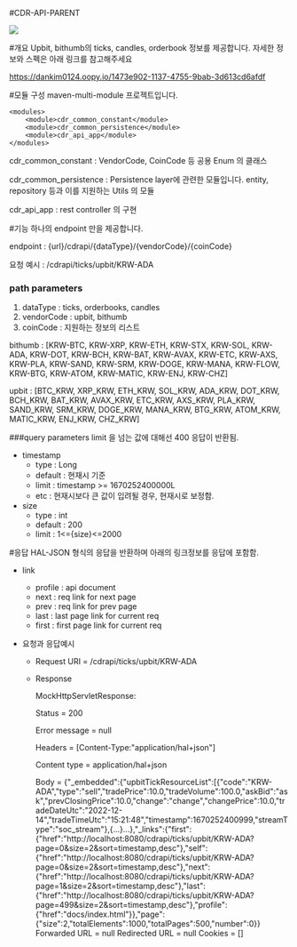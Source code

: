 #CDR-API-PARENT

 <img src="https://img.shields.io/badge/SpringBoot-6DB33F?style=flat&logo=SpringBoot&logoColor=white"/>

#개요
 Upbit, bithumb의 ticks, candles, orderbook 정보를 제공합니다. 
자세한 정보와 스펙은 아래 링크를 참고해주세요

https://dankim0124.oopy.io/1473e902-1137-4755-9bab-3d613cd6afdf

#모듈 구성
maven-multi-module 프로젝트입니다. 

    <modules>
        <module>cdr_common_constant</module>
        <module>cdr_common_persistence</module>
        <module>cdr_api_app</module>
    </modules>

cdr_common_constant : VendorCode, CoinCode 등 공용  Enum 의 클래스

cdr_common_persistence : Persistence layer에 관련한 모듈입니다. entity, repository 등과 이를 지원하는 Utils 의 모듈

cdr_api_app : rest controller 의 구현

#기능
하나의 endpoint 만을 제공합니다.

endpoint : {url}/cdrapi/{dataType}/{vendorCode}/{coinCode}

요청 예시 : /cdrapi/ticks/upbit/KRW-ADA
### path parameters

1. dataType : ticks, orderbooks, candles
2. vendorCode : upbit, bithumb
3. coinCode : 지원하는 정보의 리스트 
   
    
bithumb : [KRW-BTC, KRW-XRP, KRW-ETH, KRW-STX, KRW-SOL, KRW-ADA, KRW-DOT, KRW-BCH, KRW-BAT, KRW-AVAX, KRW-ETC, KRW-AXS, KRW-PLA, KRW-SAND, KRW-SRM, KRW-DOGE, KRW-MANA, KRW-FLOW, KRW-BTG, KRW-ATOM, KRW-MATIC, KRW-ENJ, KRW-CHZ]


upbit : [BTC_KRW, XRP_KRW, ETH_KRW, SOL_KRW, ADA_KRW, DOT_KRW, BCH_KRW, BAT_KRW, AVAX_KRW, ETC_KRW, AXS_KRW, PLA_KRW, SAND_KRW, SRM_KRW, DOGE_KRW, MANA_KRW, BTG_KRW, ATOM_KRW, MATIC_KRW, ENJ_KRW, CHZ_KRW]


###query parameters
limit 을 넘는 값에 대해선 400 응답이 반환됨.

* timestamp 
  * type : Long
  * default : 현재시 기준
  * limit : timestamp >= 1670252400000L 
  * etc : 현재시보다 큰 값이 입려될 경우, 현재시로 보정함.
* size
  * type : int
  * default : 200
  * limit : 1<={size}<=2000
  

#응답 
HAL-JSON 형식의 응답을 반환하며 아래의 링크정보를 응답에 포함함.

* link
  * profile : api document 
  * next : req link for next page
  * prev : req link for prev page
  * last : last page link  for current req
  * first : first page link for current req
  

* 요청과 응답예시 

  * Request URI = /cdrapi/ticks/upbit/KRW-ADA
  * Response
    
    MockHttpServletResponse:
    
    Status = 200
    
    Error message = null
    
    Headers = [Content-Type:"application/hal+json"]
    
    Content type = application/hal+json
    
    Body = {"_embedded":{"upbitTickResourceList":[{"code":"KRW-ADA","type":"sell","tradePrice":10.0,"tradeVolume":100.0,"askBid":"ask","prevClosingPrice":10.0,"change":"change","changePrice":10.0,"tradeDateUtc":"2022-12-14","tradeTimeUtc":"15:21:48","timestamp":1670252400999,"streamType":"soc_stream"},{...}...},"_links":{"first":{"href":"http://localhost:8080/cdrapi/ticks/upbit/KRW-ADA?page=0&size=2&sort=timestamp,desc"},"self":{"href":"http://localhost:8080/cdrapi/ticks/upbit/KRW-ADA?page=0&size=2&sort=timestamp,desc"},"next":{"href":"http://localhost:8080/cdrapi/ticks/upbit/KRW-ADA?page=1&size=2&sort=timestamp,desc"},"last":{"href":"http://localhost:8080/cdrapi/ticks/upbit/KRW-ADA?page=499&size=2&sort=timestamp,desc"},"profile":{"href":"docs/index.html"}},"page":{"size":2,"totalElements":1000,"totalPages":500,"number":0}}
    Forwarded URL = null
    Redirected URL = null
    Cookies = []


    

